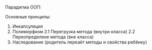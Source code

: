 Парадигма ООП:

Основные принципы:
1. Инкапсуляция
2. Полиморфизм
    2.1 Перегрузка метода (внутри класса)
    2.2 Переопределене метода (вне класса)
3. Наследование (родитель переаёт методы и свойства ребёнку)